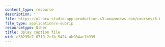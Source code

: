```yaml
---
content_type: resource
description: ''
file: https://ol-ocw-studio-app-production.s3.amazonaws.com/courses/6-046j-design-and-analysis-of-algorithms-spring-2015/e58235e767192cfb5424ab984ac1b939_G7mqtB6npfE.srt
file_type: application/x-subrip
resourcetype: Other
title: 3play caption file
uid: e58235e7-6719-2cfb-5424-ab984ac1b939
---
```

